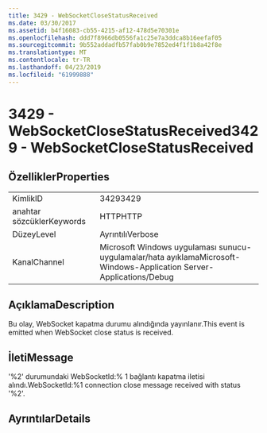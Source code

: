 ```yaml
---
title: 3429 - WebSocketCloseStatusReceived
ms.date: 03/30/2017
ms.assetid: b4f16083-cb55-4215-af12-478d5e70301e
ms.openlocfilehash: ddd7f8966db0556fa1c25e7a3ddca8b16eefaf05
ms.sourcegitcommit: 9b552addadfb57fab0b9e7852ed4f1f1b8a42f8e
ms.translationtype: MT
ms.contentlocale: tr-TR
ms.lasthandoff: 04/23/2019
ms.locfileid: "61999888"
---
```

# <a name="3429---websocketclosestatusreceived"></a><span data-ttu-id="2288c-102">3429 - WebSocketCloseStatusReceived</span><span class="sxs-lookup"><span data-stu-id="2288c-102">3429 - WebSocketCloseStatusReceived</span></span>
## <a name="properties"></a><span data-ttu-id="2288c-103">Özellikler</span><span class="sxs-lookup"><span data-stu-id="2288c-103">Properties</span></span>  
  
|||  
|-|-|  
|<span data-ttu-id="2288c-104">Kimlik</span><span class="sxs-lookup"><span data-stu-id="2288c-104">ID</span></span>|<span data-ttu-id="2288c-105">3429</span><span class="sxs-lookup"><span data-stu-id="2288c-105">3429</span></span>|  
|<span data-ttu-id="2288c-106">anahtar sözcükler</span><span class="sxs-lookup"><span data-stu-id="2288c-106">Keywords</span></span>|<span data-ttu-id="2288c-107">HTTP</span><span class="sxs-lookup"><span data-stu-id="2288c-107">HTTP</span></span>|  
|<span data-ttu-id="2288c-108">Düzey</span><span class="sxs-lookup"><span data-stu-id="2288c-108">Level</span></span>|<span data-ttu-id="2288c-109">Ayrıntılı</span><span class="sxs-lookup"><span data-stu-id="2288c-109">Verbose</span></span>|  
|<span data-ttu-id="2288c-110">Kanal</span><span class="sxs-lookup"><span data-stu-id="2288c-110">Channel</span></span>|<span data-ttu-id="2288c-111">Microsoft Windows uygulaması sunucu-uygulamalar/hata ayıklama</span><span class="sxs-lookup"><span data-stu-id="2288c-111">Microsoft-Windows-Application Server-Applications/Debug</span></span>|  
  
## <a name="description"></a><span data-ttu-id="2288c-112">Açıklama</span><span class="sxs-lookup"><span data-stu-id="2288c-112">Description</span></span>  
 <span data-ttu-id="2288c-113">Bu olay, WebSocket kapatma durumu alındığında yayınlanır.</span><span class="sxs-lookup"><span data-stu-id="2288c-113">This event is emitted when WebSocket close status is received.</span></span>  
  
## <a name="message"></a><span data-ttu-id="2288c-114">İleti</span><span class="sxs-lookup"><span data-stu-id="2288c-114">Message</span></span>  
 <span data-ttu-id="2288c-115">'%2' durumundaki WebSocketId:% 1 bağlantı kapatma iletisi alındı.</span><span class="sxs-lookup"><span data-stu-id="2288c-115">WebSocketId:%1 connection close message received with status '%2'.</span></span>  
  
## <a name="details"></a><span data-ttu-id="2288c-116">Ayrıntılar</span><span class="sxs-lookup"><span data-stu-id="2288c-116">Details</span></span>
